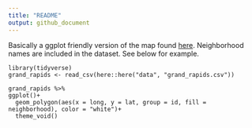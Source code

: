 ```yaml
---
title: "README"
output: github_document
---
```


Basically a ggplot friendly version of the map found [here](https://hub.arcgis.com/datasets/a59c2c3795c442b3af86071c5ee2d74a_0?geometry=-86.182%2C42.868%2C-85.139%2C43.044). Neighborhood names are included in the dataset. See below for example.

```{r, message=false, warning=FALSE}
library(tidyverse)
grand_rapids <- read_csv(here::here("data", "grand_rapids.csv"))

grand_rapids %>% 
ggplot()+
  geom_polygon(aes(x = long, y = lat, group = id, fill = neighborhood), color = "white")+
  theme_void()
```

